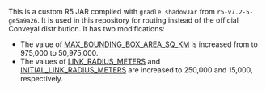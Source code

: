 This is a custom R5 JAR compiled with `gradle shadowJar` from `r5-v7.2-5-ge5a9a26`.
It is used in this repository for routing instead of the official Conveyal
distribution. It has two modifications:

- The value of [MAX_BOUNDING_BOX_AREA_SQ_KM](https://github.com/conveyal/r5/blob/e5a9a2653ce8ac561c7b182b87764f2c94e7d594/src/main/java/com/conveyal/r5/common/GeometryUtils.java#L27) is increased from to 975,000 to 50,975,000.
- The values of [LINK_RADIUS_METERS](https://github.com/conveyal/r5/blob/e5a9a2653ce8ac561c7b182b87764f2c94e7d594/src/main/java/com/conveyal/r5/streets/StreetLayer.java#L107) and [INITIAL_LINK_RADIUS_METERS](https://github.com/conveyal/r5/blob/e5a9a2653ce8ac561c7b182b87764f2c94e7d594/src/main/java/com/conveyal/r5/streets/StreetLayer.java#L115) are increased to 250,000 and 15,000, respectively.
